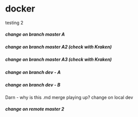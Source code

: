 # docker
testing 2
##### change on branch master A
##### change on branch master A2 (check with Kraken)
##### change on branch master A3 (check with Kraken)
##### change on branch dev - A
##### change on branch dev - B
Darn - why is this .md merge playing up?
change on local dev
##### change on remote master 2
